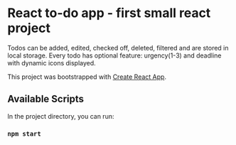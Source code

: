 # React to-do app - first small react project

Todos can be added, edited, checked off, deleted, filtered and are stored in local storage.
Every todo has optional feature: urgency(1-3) and deadline with dynamic icons displayed.


This project was bootstrapped with [Create React App](https://github.com/facebook/create-react-app).

## Available Scripts

In the project directory, you can run:

### `npm start`
